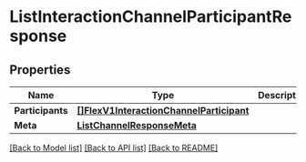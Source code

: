 # ListInteractionChannelParticipantResponse

## Properties

Name | Type | Description | Notes
------------ | ------------- | ------------- | -------------
**Participants** | [**[]FlexV1InteractionChannelParticipant**](FlexV1InteractionChannelParticipant.md) |  |[optional] 
**Meta** | [**ListChannelResponseMeta**](ListChannelResponseMeta.md) |  |[optional] 

[[Back to Model list]](../README.md#documentation-for-models) [[Back to API list]](../README.md#documentation-for-api-endpoints) [[Back to README]](../README.md)


